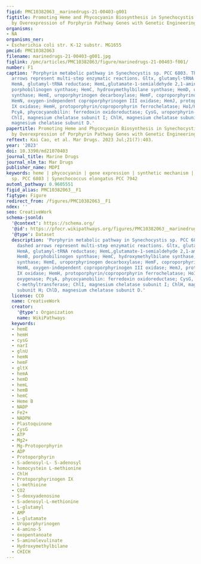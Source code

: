 ```yaml
---
figid: PMC10382063__marinedrugs-21-00403-g001
figtitle: Promoting Heme and Phycocyanin Biosynthesis in Synechocystis sp. PCC 6803
  by Overexpression of Porphyrin Pathway Genes with Genetic Engineering
organisms:
- NA
organisms_ner:
- Escherichia coli str. K-12 substr. MG1655
pmcid: PMC10382063
filename: marinedrugs-21-00403-g001.jpg
figlink: /pmc/articles/PMC10382063/figure/marinedrugs-21-00403-f001/
number: F1
caption: 'Porphyrin metabolic pathway in Synechocystis sp. PCC 6803. The blue dashed
  arrows represent multi-step enzymatic reactions. Gltx, glutamyl-tRNA synthetase;
  HemA, glutamyl-tRNA reductase; HemL,glutamate-1-semialdehyde 2,1-aminomutase; HemB,
  porphobilinogen synthase; HemC, hydroxymethylbilane synthase; HemD, uroporphyrin-III
  synthase; HemE, uroporphyrinogen decarboxylase; HemF, coproporphyrinogen III oxidase;
  HemN, oxygen-independent coproporphyrinogen III oxidase; HemJ, protoporphyrinogen
  IX oxidase; HemH, protoporphyrin/coproporphyrin ferrochelatase; Ho1/Ho2, heme oxygenase;
  PcyA, phycocyanobilin: ferredoxin oxidoreductase; CysG, uroporphyrin-III C-methyltransferase;
  ChlI, magnesium chelatase subunit I; ChlH, magnesium chelatase subunit H; ChlD,
  magnesium chelatase subunit D.'
papertitle: Promoting Heme and Phycocyanin Biosynthesis in Synechocystis sp. PCC 6803
  by Overexpression of Porphyrin Pathway Genes with Genetic Engineering.
reftext: Kai Cao, et al. Mar Drugs. 2023 Jul;21(7):403.
year: '2023'
doi: 10.3390/md21070403
journal_title: Marine Drugs
journal_nlm_ta: Mar Drugs
publisher_name: MDPI
keywords: heme | phycocyanin | gene expression | synthetic mechanism | Synechocystis
  sp. PCC 6803 | Synechococcus elongatus PCC 7942
automl_pathway: 0.9605551
figid_alias: PMC10382063__F1
figtype: Figure
redirect_from: /figures/PMC10382063__F1
ndex: ''
seo: CreativeWork
schema-jsonld:
  '@context': https://schema.org/
  '@id': https://pfocr.wikipathways.org/figures/PMC10382063__marinedrugs-21-00403-g001.html
  '@type': Dataset
  description: 'Porphyrin metabolic pathway in Synechocystis sp. PCC 6803. The blue
    dashed arrows represent multi-step enzymatic reactions. Gltx, glutamyl-tRNA synthetase;
    HemA, glutamyl-tRNA reductase; HemL,glutamate-1-semialdehyde 2,1-aminomutase;
    HemB, porphobilinogen synthase; HemC, hydroxymethylbilane synthase; HemD, uroporphyrin-III
    synthase; HemE, uroporphyrinogen decarboxylase; HemF, coproporphyrinogen III oxidase;
    HemN, oxygen-independent coproporphyrinogen III oxidase; HemJ, protoporphyrinogen
    IX oxidase; HemH, protoporphyrin/coproporphyrin ferrochelatase; Ho1/Ho2, heme
    oxygenase; PcyA, phycocyanobilin: ferredoxin oxidoreductase; CysG, uroporphyrin-III
    C-methyltransferase; ChlI, magnesium chelatase subunit I; ChlH, magnesium chelatase
    subunit H; ChlD, magnesium chelatase subunit D.'
  license: CC0
  name: CreativeWork
  creator:
    '@type': Organization
    name: WikiPathways
  keywords:
  - hemE
  - hemH
  - cysG
  - narI
  - glnU
  - hemN
  - hemF
  - gltX
  - hemA
  - hemD
  - hemL
  - hemB
  - hemC
  - Heme B
  - NADP
  - Fe2+
  - NADPH
  - Plastoquinone
  - CysG
  - ATP
  - Mg2+
  - Mg-Protoporphyrin
  - ADP
  - Protoporphyrin
  - S-adenosyl-L- S-adenosyl
  - homocystein L-methionine
  - ChlH
  - Protoporphyrinogen IX
  - L-methioine
  - CO2
  - 5-deoxyadenosine
  - S-adenosyl-L-methionine
  - L-glutamyl
  - AMP
  - L-glutamate
  - Uroporphyrinogen
  - 4-amino-5
  - oxopentanoate
  - 5-aminolevulinate
  - Hydroxymethylbilane
  - CHICH
---
```

